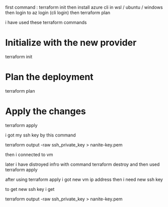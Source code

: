 first command : terraform init 
then install azure cli in wsl / ubuntu / windows
then login to az login (cli login)
then terraform plan 



i have used these terraform commands

# Initialize with the new provider
terraform init

# Plan the deployment
terraform plan

# Apply the changes
terraform apply



i got my ssh key by this command

terraform output -raw ssh_private_key > nanite-key.pem

then i connected to vm 


later i have distroyed infro with command terraform destroy and then used terraform apply 


after using terraform apply i got new vm ip address then i need new ssh key  

to get new ssh key i get 

terraform output -raw ssh_private_key > nanite-key.pem
